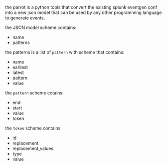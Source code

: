the parrot is a python tools that convert the existing splunk eventgen conf into a new json model that can be used by any other programming language to generate events.

the JSON model scheme contains:
- name
- patterns

the patterns is a list of `pattern` with scheme that contains:
- name
- earliest
- latest
- pattern
- value

the `pattern` scheme cotains:
- end
- start
- value
- token

the `token` scheme contains
- id
- replacement
- replacement_values
- type
- value

